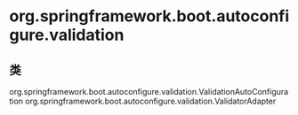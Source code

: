 # org.springframework.boot.autoconfigure.validation

## 类

org.springframework.boot.autoconfigure.validation.ValidationAutoConfiguration
org.springframework.boot.autoconfigure.validation.ValidatorAdapter




